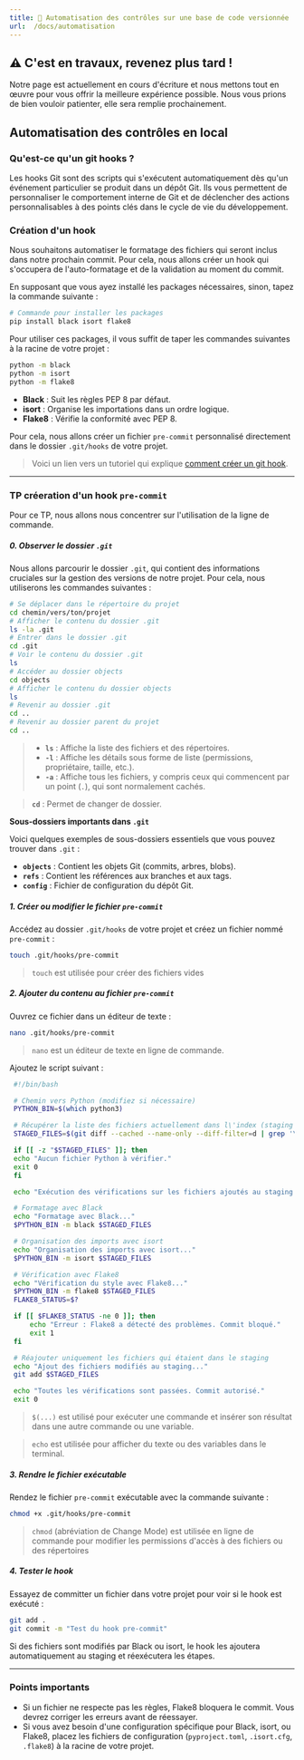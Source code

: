 ```yaml
---
title: 🔄 Automatisation des contrôles sur une base de code versionnée
url:  /docs/automatisation
---
```

## ⚠️ C'est en travaux, revenez plus tard !

Notre page est actuellement en cours d'écriture et nous mettons tout en œuvre pour vous offrir la meilleure expérience possible. Nous vous prions de bien vouloir patienter, elle sera remplie prochainement.

## Automatisation des contrôles en local


### Qu'est-ce qu'un git hooks ? 

Les hooks Git sont des scripts qui s'exécutent automatiquement dès qu'un événement particulier se produit dans un dépôt Git. Ils vous permettent de personnaliser le comportement interne de Git et de déclencher des actions personnalisables à des points clés dans le cycle de vie du développement.

### Création d'un hook

Nous souhaitons automatiser le formatage des fichiers qui seront inclus dans notre prochain commit. Pour cela, nous allons créer un hook qui s'occupera de l'auto-formatage et de la validation au moment du commit.

En supposant que vous ayez installé les packages nécessaires, sinon, tapez la commande suivante :

```bash
# Commande pour installer les packages
pip install black isort flake8
```

Pour utiliser ces packages, il vous suffit de taper les commandes suivantes à la racine de votre projet :

```bash
python -m black
python -m isort
python -m flake8
```

- **Black** : Suit les règles PEP 8 par défaut.
- **isort** : Organise les importations dans un ordre logique.
- **Flake8** : Vérifie la conformité avec PEP 8.

Pour cela, nous allons créer un fichier `pre-commit` personnalisé directement dans le dossier `.git/hooks` de votre projet.

> Voici un lien vers un tutoriel qui explique [comment créer un git hook](https://www.atlassian.com/fr/git/tutorials/git-hooks).

---

### TP créeration d'un hook `pre-commit`

Pour ce TP, nous allons nous concentrer sur l'utilisation de la ligne de commande.

#####  0. **Observer le dossier `.git`**

Nous allons parcourir le dossier `.git`, qui contient des informations cruciales sur la gestion des versions de notre projet. Pour cela, nous utiliserons les commandes suivantes :

```bash
# Se déplacer dans le répertoire du projet
cd chemin/vers/ton/projet
# Afficher le contenu du dossier .git
ls -la .git
# Entrer dans le dossier .git
cd .git
# Voir le contenu du dossier .git
ls
# Accéder au dossier objects
cd objects
# Afficher le contenu du dossier objects
ls
# Revenir au dossier .git
cd ..
# Revenir au dossier parent du projet
cd ..
```


> - **`ls`** : Affiche la liste des fichiers et des répertoires.
> - **`-l`** : Affiche les détails sous forme de liste (permissions, propriétaire, taille, etc.).
> - **`-a`** : Affiche tous les fichiers, y compris ceux qui commencent par un point (`.`), qui sont normalement cachés.

> **`cd`** : Permet de changer de dossier.

**Sous-dossiers importants dans `.git`**

Voici quelques exemples de sous-dossiers essentiels que vous pouvez trouver dans `.git` :

- **`objects`** : Contient les objets Git (commits, arbres, blobs).
- **`refs`** : Contient les références aux branches et aux tags.
- **`config`** : Fichier de configuration du dépôt Git.


##### 1. **Créer ou modifier le fichier `pre-commit`**
   Accédez au dossier `.git/hooks` de votre projet et créez un fichier nommé `pre-commit` :

   ```bash
   touch .git/hooks/pre-commit
   ```

   > `touch` est utilisée pour créer des fichiers vides

#####  2. **Ajouter du contenu au fichier `pre-commit`**
   Ouvrez ce fichier dans un éditeur de texte :

   ```bash
   nano .git/hooks/pre-commit
   ```

   > `nano` est un éditeur de texte en ligne de commande.

   Ajoutez le script suivant :

   ```bash
    #!/bin/bash

    # Chemin vers Python (modifiez si nécessaire)
    PYTHON_BIN=$(which python3)

    # Récupérer la liste des fichiers actuellement dans l\'index (staging area)
    STAGED_FILES=$(git diff --cached --name-only --diff-filter=d | grep '\.py$')

    if [[ -z "$STAGED_FILES" ]]; then
    echo "Aucun fichier Python à vérifier."
    exit 0
    fi

    echo "Exécution des vérifications sur les fichiers ajoutés au staging..."

    # Formatage avec Black
    echo "Formatage avec Black..."
    $PYTHON_BIN -m black $STAGED_FILES

    # Organisation des imports avec isort
    echo "Organisation des imports avec isort..."
    $PYTHON_BIN -m isort $STAGED_FILES

    # Vérification avec Flake8
    echo "Vérification du style avec Flake8..."
    $PYTHON_BIN -m flake8 $STAGED_FILES
    FLAKE8_STATUS=$?

    if [[ $FLAKE8_STATUS -ne 0 ]]; then
        echo "Erreur : Flake8 a détecté des problèmes. Commit bloqué."
        exit 1
    fi

    # Réajouter uniquement les fichiers qui étaient dans le staging
    echo "Ajout des fichiers modifiés au staging..."
    git add $STAGED_FILES

    echo "Toutes les vérifications sont passées. Commit autorisé."
    exit 0
   ```
   > `$(...)` est utilisé pour exécuter une commande et insérer son résultat dans une autre commande ou une variable.
   
   > `echo` est utilisée pour afficher du texte ou des variables dans le terminal. 

##### 3. **Rendre le fichier exécutable**
   Rendez le fichier `pre-commit` exécutable avec la commande suivante :

   ```bash
   chmod +x .git/hooks/pre-commit
   ```

   > `chmod` (abréviation de Change Mode) est utilisée en ligne de commande pour modifier les permissions d'accès à des fichiers ou des répertoires

##### 4. **Tester le hook**
   Essayez de committer un fichier dans votre projet pour voir si le hook est exécuté :

   ```bash
   git add .
   git commit -m "Test du hook pre-commit"
   ```

   Si des fichiers sont modifiés par Black ou isort, le hook les ajoutera automatiquement au staging et réexécutera les étapes.

---

### Points importants

- Si un fichier ne respecte pas les règles, Flake8 bloquera le commit. Vous devrez corriger les erreurs avant de réessayer.
- Si vous avez besoin d'une configuration spécifique pour Black, isort, ou Flake8, placez les fichiers de configuration (`pyproject.toml`, `.isort.cfg`, `.flake8`) à la racine de votre projet.
